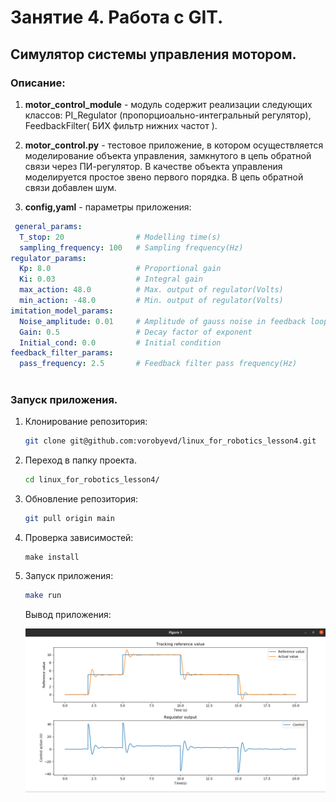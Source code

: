 # Занятие 4. Работа с GIT.
## Симулятор системы управления мотором.
### Описание:
 1. **motor_control_module**  - модуль содержит реализации следующих классов: PI_Regulator (пропорциоально-интегральный регулятор), FeedbackFilter( БИХ фильтр нижних частот ).

 2. **motor_control.py** - тестовое приложение, в котором осуществляется моделирование объекта управления, замкнутого в цепь обратной связи через ПИ-регулятор. В качестве объекта управления моделируется простое звено первого порядка. В цепь обратной связи добавлен шум.

 3. **config,yaml** - параметры приложения:
```yaml
 general_params:
  T_stop: 20                # Modelling time(s)
  sampling_frequency: 100   # Sampling frequency(Hz)
regulator_params:
  Kp: 8.0                   # Proportional gain
  Ki: 0.03                  # Integral gain
  max_action: 48.0          # Max. output of regulator(Volts)
  min_action: -48.0         # Min. output of regulator(Volts)
imitation_model_params:     
  Noise_amplitude: 0.01     # Amplitude of gauss noise in feedback loop
  Gain: 0.5                 # Decay factor of exponent
  Initial_cond: 0.0         # Initial condition
feedback_filter_params:
  pass_frequency: 2.5       # Feedback filter pass frequency(Hz)
  

 ```
 ### Запуск приложения.

 1. Клонирование репозитория:

    ```bash
    git clone git@github.com:vorobyevd/linux_for_robotics_lesson4.git
    ```
2. Переход в папку проекта.
    ```bash
    cd linux_for_robotics_lesson4/
    ```
3. Обновление репозитория:

    ```bash
    git pull origin main
    ```
   
4. Проверка зависимостей:
    ```make
    make install
    ```
5. Запуск приложения:
    ```bash
    make run
    ```
    Вывод приложения:

    ![Application output](/assets/Output.png)

 